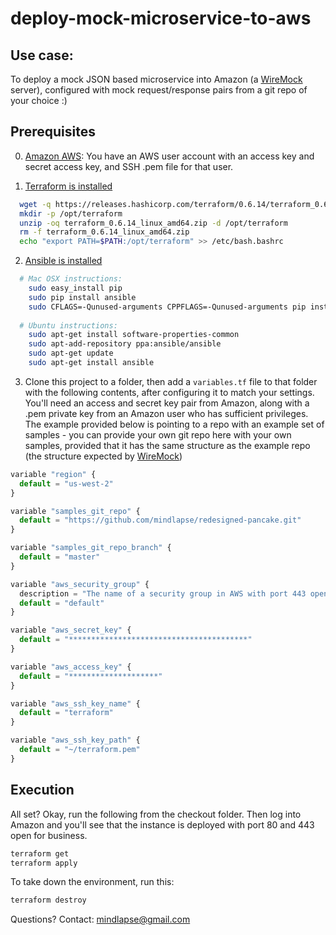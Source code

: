 # deploy-mock-microservice-to-aws

##  Use case:  
To deploy a mock JSON based microservice into Amazon (a [WireMock](http://wiremock.org/)  server),
configured with mock request/response pairs from a git repo of your choice :)

## Prerequisites

0) [Amazon AWS](https://aws.amazon.com/): You have an AWS user account with an access key and secret access key, and SSH .pem file for that user.

1) [Terraform is installed](https://www.terraform.io/intro/getting-started/install.html)

```bash
  wget -q https://releases.hashicorp.com/terraform/0.6.14/terraform_0.6.14_linux_amd64.zip
  mkdir -p /opt/terraform
  unzip -oq terraform_0.6.14_linux_amd64.zip -d /opt/terraform
  rm -f terraform_0.6.14_linux_amd64.zip
  echo "export PATH=$PATH:/opt/terraform" >> /etc/bash.bashrc
```

2) [Ansible is installed](http://docs.ansible.com/ansible/intro_installation.html#latest-releases-via-pip)

```bash
  # Mac OSX instructions:
    sudo easy_install pip
    sudo pip install ansible
    sudo CFLAGS=-Qunused-arguments CPPFLAGS=-Qunused-arguments pip install ansible
    
  # Ubuntu instructions:
    sudo apt-get install software-properties-common
    sudo apt-add-repository ppa:ansible/ansible
    sudo apt-get update
    sudo apt-get install ansible
```

3) Clone this project to a folder, then add a `variables.tf` file to that folder with the following contents,
after configuring it to match your settings.  You'll need an access and secret key pair from Amazon, along
with a .pem private key from an Amazon user who has sufficient privileges.   The example provided below is pointing to 
a repo with an example set of samples - you can provide your own git repo here with your own samples, provided that it
has the same structure as the example repo (the structure expected by [WireMock](http://wiremock.org/))


```javascript
variable "region" {
  default = "us-west-2"
}

variable "samples_git_repo" {
  default = "https://github.com/mindlapse/redesigned-pancake.git"
}

variable "samples_git_repo_branch" {
  default = "master"
}

variable "aws_security_group" {
  description = "The name of a security group in AWS with port 443 open and internet access"
  default = "default"
}

variable "aws_secret_key" {
  default = "****************************************"
}

variable "aws_access_key" {
  default = "********************"
}

variable "aws_ssh_key_name" {
  default = "terraform"
}

variable "aws_ssh_key_path" {
  default = "~/terraform.pem"
}
```

## Execution

All set?  Okay, run the following from the checkout folder.  Then log into Amazon and you'll see that the 
instance is deployed with port 80 and 443 open for business.

```bash
terraform get
terraform apply
```

To take down the environment, run this:

```bash
terraform destroy
```


Questions?  Contact: mindlapse@gmail.com
